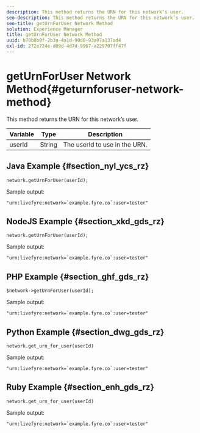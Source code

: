 ```yaml
---
description: This method returns the URN for this network’s user.
seo-description: This method returns the URN for this network’s user.
seo-title: getUrnForUser Network Method
solution: Experience Manager
title: getUrnForUser Network Method
uuid: b70b8b0f-2b3a-4a1d-90d0-93a97a137ad4
exl-id: 272e724e-d09d-4d7d-9967-a229707ff47f
---
```

# getUrnForUser Network Method{#geturnforuser-network-method}

This method returns the URN for this network’s user.

|Variable|Type|Description|
|--- |--- |--- |
|userId|String|The userId to use in the URN.|

## Java Example {#section_nyl_ycs_rz}

```
network.getUrnForUser(userId);
```

Sample output:

```
"urn:livefyre:network=`example.fyre.co`:user=tester" 

```

## NodeJS Example {#section_xkd_gds_rz}

```
network.getUrnForUser(userId);
```

Sample output:

```
"urn:livefyre:network=`example.fyre.co`:user=tester" 

```

## PHP Example {#section_ghf_gds_rz}

```
$network->getUrnForUser(userId); 

```

Sample output:

```
"urn:livefyre:network=`example.fyre.co`:user=tester" 

```

## Python Example {#section_dwg_gds_rz}

```
network.get_urn_for_user(userId) 

```

Sample output:

```
"urn:livefyre:network=`example.fyre.co`:user=tester" 

```

## Ruby Example {#section_enh_gds_rz}

```
network.get_urn_for_user(userId) 

```

Sample output:

```
"urn:livefyre:network=`example.fyre.co`:user=tester" 

```
